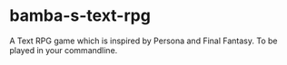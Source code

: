 # bamba-s-text-rpg
A Text RPG game which is inspired by Persona and Final Fantasy. To be played in your commandline.
